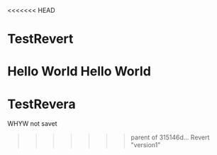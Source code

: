 <<<<<<< HEAD
# TestRevert
Hello World
Hello World 
=======
# TestRevera
WHYW not savet
>>>>>>> parent of 315146d... Revert "version1"
